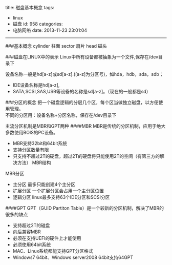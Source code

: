 title: 磁盘基本概念
tags:
  - linux
  - 磁盘
id: 958
categories:
  - 电脑网络
date: 2013-11-23 23:01:04
---

###基本概念
 cylinder 柱面 
 sector 扇片 
 head 磁头 

###磁盘在LINUX中的表示
 Linux中所有设备都被抽象为一个文件,保存在/dev目录下 
 
 设备名称一般是hd[a-z]或sd[a-z].([a-z]为分区号)，如hda，hdb，sda，sdb；
 
- IDE设备名称是hd[a-z],
- SATA,SCSI,SAS,USB等设备的名称是sd[a-z]。（现在的一般都是sd） 

###分区的概念
 把一个磁盘逻辑的分层几个区，每个区当做独立磁盘，以方便使用管理。 <br>
 不同的分区用：设备名称+分区名称，保存在/dev目录下 

 主流分区机制是MBR和GPT两种 
####MBR 
 MBR是传统的分区机制，应用于绝大多数使用BOIS的PC设备。 

*   MBR支持32bit和64bit系统
*   支持分区数量有限
*   只支持不超过2T的硬盘，超过2T的硬盘将只能使用2T的空间（有第三方的解决方法）
MBR结构

MBR分区<br>

 - 主分区  最多只能创建4个主分区 <br>
 - 扩展分区  一个扩展分区会占用一个主分区位置<br> 
 - 逻辑分区  linux最多支持63个IDE分区和SCSI分区<br> 
 
####GPT
 GPT（GUID Partiton Table）是一个较新的分区机制，解决了MBR的很多的缺点 

*   支持超过2T的磁盘
*   向后兼容MBR
*   必须在支持UEFI的硬件上才能使用
*   必须使用64bit系统
*   MAC、Linux系统都能支持GPT分区格式
*   Windows7 64bit、Windows server2008 64bit支持64GPT